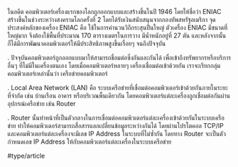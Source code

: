 ในอดีต คอมพิวเตอร์เครื่องแรกของโลกถูกออกแบบและสร้างขึ้นในปี 1946 โดยให้ชื่อว่า ENIAC สร้างขึ้นในช่วงระหว่างสงครามโลกครั้งที่ 2 โดยได้รับเงินสนับสนุนจากกองทัพสหรัฐอเมริกา จุดประสงค์หลักของเครื่อง ENIAC คือ ใช้ในการคำนวนวิถีกระสุนปืนใหญ่ ตัวเครื่อง ENIAC มีขนาดที่ใหญ่มาก จึงต้องใช้พื้นที่ประมาณ 170 ตารางเมตรในการวาง มีน้ำหนักอยู่ที่ 27 ตัน และหลังจากนั้นก็ได้มีการพัฒนาคอมพิวเตอร์ให้มีประสิทธิภาพสูงขึ้นเรื่อยๆ จนถึงปัจจุบัน

.
ปัจจุบันคอมพิวเตอร์ถูกออกแบบมาให้สามารถชื่อมต่อซึ่งกันและกันได้ เพื่อเข้าถึงทรัพยากรหรือบริการอื่นๆ ที่ไม่มีในเครื่องตนเอง โดยเมื่อคอมพิวเตอร์หลายๆ เครื่องเชื่อมต่อเข้าด้วยกัน เราจะเรียกกลุ่มคอมพิวเตอร์เหล่านั้นว่า เครือข่ายคอมพิวเตอร์

.
Local Area Network (LAN) คือ ระบบเครือข่ายที่เชื่อมต่อคอมพิวเตอร์เข้าด้วยกันภายในระยะที่จำกัด เช่น บ้านเรือน อาคาร หรือบริเวณพื้นเดียวกัน โดยคอมพิวเตอร์แต่ละเครื่องถูกเชื่อมต่อกันผ่านอุปกรณ์เครือข่าย เช่น Router

.
Router นั้นทำหน้าที่เป็นตัวกลางในการเชื่อมต่อคอมพิวเตอร์แต่ละเครื่องเข้าด้วยกันในระบบเครือข่าย ทำให้คอมพิวเตอร์สามารถสื่อสารแลกเปลี่ยนข้อมูลระหว่างกันได้ โดยผ่านโปรโตคอล TCP/IP และคอมพิวเตอร์แต่ละเครื่องจะมีเลข IP Address ในระบบที่ไม่ซ้ำกัน โดยทาง Router จะเป็นตัวกำหนดเลข IP Address ให้กับคอมพิวเตอร์แต่ละเครื่องในระบบเครือข่าย

#type/article